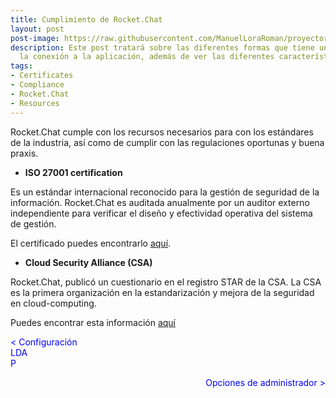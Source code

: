 ```yaml
---
title: Cumplimiento de Rocket.Chat
layout: post
post-image: https://raw.githubusercontent.com/ManuelLoraRoman/proyectorocketchat.github.io/main/assets/images/certificate.jpg
description: Este post tratará sobre las diferentes formas que tiene un usuario de realizar
  la conexión a la aplicación, además de ver las diferentes características de los usuarios.
tags:
- Certificates
- Compliance
- Rocket.Chat
- Resources
---
```


Rocket.Chat cumple con los recursos necesarios para con los estándares de la industria, así como
de cumplir con las regulaciones oportunas y buena praxis. 

* **ISO 27001 certification**

<div align="center"></div>

Es un estándar internacional reconocido para la gestión de seguridad de la información.
Rocket.Chat es auditada anualmente por un auditor externo independiente para verificar el diseño
y efectividad operativa del sistema de gestión.

El certificado puedes encontrarlo [aquí](https://firebasestorage.googleapis.com/v0/b/gitbook-28427.appspot.com/o/assets%2F-M418Ul0aSTwf2PYsyPW%2F-MDtXV36JZ1zcOI-4hhI%2F-MDtlBAVE2fi6vshtNJL%2FCertificate%202020.pdf?alt=media&token=f105048d-5843-405d-8b09-5b5b8fed9e7c).

* **Cloud Security Alliance (CSA)**

Rocket.Chat, publicó un cuestionario en el registro STAR de la CSA. La CSA es la primera organización 
en la estandarización y mejora de la seguridad en cloud-computing. 

Puedes encontrar esta información [aquí](https://cloudsecurityalliance.org/star/registry/rocket-chat)


<div>

 <span style="margin-right:980px;text-align:left;color:blue" onclick="document.location.href = 'ldap-post'; return false">< Configuración LDAP</span>

 <span style="margin-left:0px;float:right;color:blue" onclick="document.location.href = 'admin-post'; return false">Opciones de administrador ></span>

</div>

